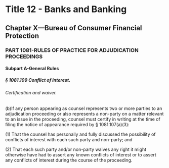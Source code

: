 
# Title 12 - Banks and Banking
## Chapter X—Bureau of Consumer Financial Protection
### PART 1081-RULES OF PRACTICE FOR ADJUDICATION PROCEEDINGS
#### Subpart A-General Rules
##### § 1081.109 Conflict of interest.
###### Certification and waiver.

(b)If any person appearing as counsel represents two or more parties to an adjudication proceeding or also represents a non-party on a matter relevant to an issue in the proceeding, counsel must certify in writing at the time of filing the notice of appearance required by § 1081.107(a)(3):

(1) That the counsel has personally and fully discussed the possibility of conflicts of interest with each such party and non-party; and

(2) That each such party and/or non-party waives any right it might otherwise have had to assert any known conflicts of interest or to assert any conflicts of interest during the course of the proceeding.
